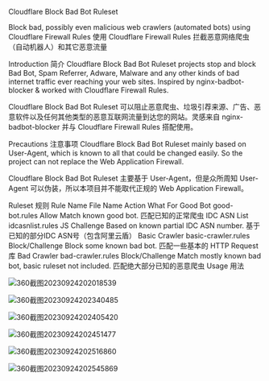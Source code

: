 Cloudflare Block Bad Bot Ruleset

Block bad, possibly even malicious web crawlers (automated bots) using Cloudflare Firewall Rules
使用 Cloudflare Firewall Rules 拦截恶意网络爬虫（自动机器人）和其它恶意流量

Introduction 简介
Cloudflare Block Bad Bot Ruleset projects stop and block Bad Bot, Spam Referrer, Adware, Malware and any other kinds of bad internet traffic ever reaching your web sites. Inspired by nginx-badbot-blocker & worked with Cloudflare Firewall Rules.

Cloudflare Block Bad Bot Ruleset 可以阻止恶意爬虫、垃圾引荐来源、广告、恶意软件以及任何其他类型的恶意互联网流量到达您的网站。灵感来自 nginx-badbot-blocker 并与 Cloudflare Firewall Rules 搭配使用。

Precautions 注意事项
Cloudflare Block Bad Bot Ruleset mainly based on User-Agent, which is known to all that could be changed easily. So the project can not replace the Web Application Firewall.

Cloudflare Block Bad Bot Ruleset 主要基于 User-Agent，但是众所周知 User-Agent 可以伪装，所以本项目并不能取代正规的 Web Application Firewall。

Ruleset 规则
Rule Name	File Name	Action	What For
Good Bot	good-bot.rules	Allow	Match known good bot.
匹配已知的正常爬虫
IDC ASN List	idcasnlist.rules	JS Challenge	Based on known partial IDC ASN number.
基于已知的部分IDC ASN号（包含阿里云盾）
Basic Crawler	basic-crawler.rules	Block/Challenge	Block some known bad bot.
匹配一些基本的 HTTP Request 库
Bad Crawler	bad-crawler.rules	Block/Challenge	Match mostly known bad bot, basic ruleset not included.
匹配绝大部分已知的恶意爬虫
Usage 用法

![360截图20230924202018539](https://github.com/chenxi008/-cloudflare-block-bad-bot-ruleset/assets/117857008/bf442894-1ce1-43f4-b5b4-627793e26e59)

![360截图20230924202340485](https://github.com/chenxi008/-cloudflare-block-bad-bot-ruleset/assets/117857008/dfc06d28-d818-44c1-89ad-4886711bb1e6)

![360截图20230924202405420](https://github.com/chenxi008/-cloudflare-block-bad-bot-ruleset/assets/117857008/ed724e2c-65b8-4ee8-ae2d-39cbf0ce6d8d)

![360截图20230924202451477](https://github.com/chenxi008/-cloudflare-block-bad-bot-ruleset/assets/117857008/f5bff6cd-0978-4726-adc5-2496aee013fe)

![360截图20230924202516860](https://github.com/chenxi008/-cloudflare-block-bad-bot-ruleset/assets/117857008/3fd219ec-7e50-421f-b047-0d60c2600d1a)

![360截图20230924202545869](https://github.com/chenxi008/-cloudflare-block-bad-bot-ruleset/assets/117857008/b9fea33a-2a32-4e26-b0c1-03f884f3eedf)

